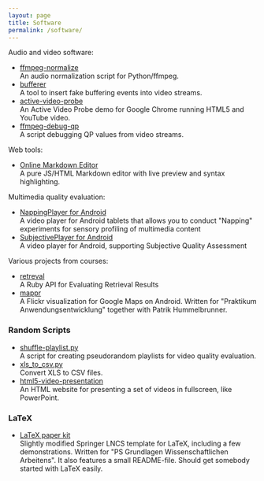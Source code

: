 ```yaml
---
layout: page
title: Software
permalink: /software/
---
```


Audio and video software:

*   [ffmpeg-normalize](https://github.com/slhck/ffmpeg-normalize)  
    An audio normalization script for Python/ffmpeg.
*   [bufferer](https://github.com/slhck/bufferer)  
    A tool to insert fake buffering events into video streams.
*   [active-video-probe](https://github.com/slhck/active-video-probe)  
    An Active Video Probe demo for Google Chrome running HTML5 and YouTube video.
*   [ffmpeg-debug-qp](https://github.com/slhck/ffmpeg-debug-qp)  
    A script debugging QP values from video streams.

Web tools:

*   [Online Markdown Editor](/markdown)  
    A pure JS/HTML Markdown editor with live preview and syntax highlighting.

Multimedia quality evaluation:

*   [NappingPlayer for Android](https://github.com/slhck/napping-player)  
    A video player for Android tablets that allows you to conduct "Napping" experiments for sensory profiling of multimedia content
*   [SubjectivePlayer for Android](https://github.com/slhck/SubjectivePlayer)  
    A video player for Android, supporting Subjective Quality Assessment

Various projects from courses:

*   [retreval](http://github.com/slhck/retreval)  
    A Ruby API for Evaluating Retrieval Results
*   [mappr](http://code.google.com/p/mappr)  
    A Flickr visualization for Google Maps on Android. Written for "Praktikum Anwendungsentwicklung" together with Patrik Hummelbrunner.

### Random Scripts

*   [shuffle-playlist.py](https://gist.github.com/slhck/a88d3ff46d782bb77db21618fc438fdf)  
    A script for creating pseudorandom playlists for video quality evaluation.
*   [xls_to_csv.py](https://gist.github.com/slhck/c34b1b1f2a944e53be2ade4712b7e762)  
    Convert XLS to CSV files.
*   [html5-video-presentation](https://gist.github.com/slhck/5ca8205aa93e378edb38)  
    An HTML website for presenting a set of videos in fullscreen, like PowerPoint.

### LaTeX

*   [LaTeX paper kit](scripts/pa.wgi-paperkit.zip)  
    Slightly modified Springer LNCS template for LaTeX, including a few demonstrations. Written for "PS Grundlagen Wissenschaftlichen Arbeitens". It also features a small README-file. Should get somebody started with LaTeX easily.